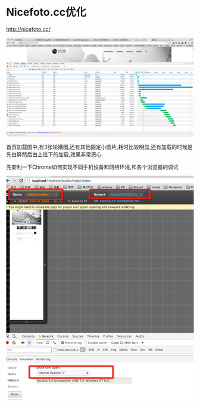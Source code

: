 # Nicefoto.cc优化

<http://nicefoto.cc/>

![首页加载图](QQ20160104-3.png)

首页加载图中,有3张轮播图,还有其他固定小图片,耗时比较明显,还有加载的时候是先白屏然后由上往下的加载,效果非常恶心.

先安利一下Chrome如何实现不同手机设备和网络环境,和各个浏览器的调试

![Chrome模式](QQ20160104-6.png)

